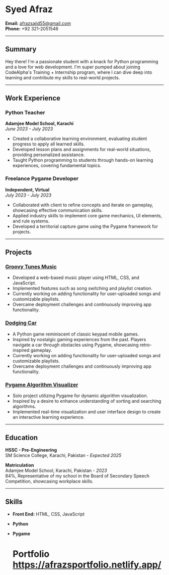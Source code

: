 # Syed Afraz

**Email:** [afrazsajid55@gmail.com](mailto:afrazsajid55@gmail.com)  
**Phone:** +92 321-2051546  


---

## Summary
Hey there! I'm a passionate student with a knack for Python programming and a love for web development. I'm super pumped about joining CodeAlpha's Training + Internship program, where I can dive deep into learning and contribute my skills to real-world projects.

---

## Work Experience

### Python Teacher
**Adamjee Model School, Karachi**  
*June 2023 - July 2023*

- Created a collaborative learning environment, evaluating student progress to apply all learned skills.
- Developed lesson plans and assignments for real-world situations, providing personalized assistance.
- Taught Python programming to students through hands-on learning experiences, covering fundamental topics.

### Freelance Pygame Developer
**Independent, Virtual**  
*July 2023 - July 2023*

- Collaborated with client to refine concepts and iterate on gameplay, showcasing effective communication skills.
- Applied industry skills to implement core game mechanics, UI elements, and rule systems.
- Developed a territorial capture game using the Pygame framework for projects.

---

## Projects

### [Groovy Tunes Music](https://github.com/Afrazsajid/musicplayer)
- Developed a web-based music player using HTML, CSS, and JavaScript.
- Implemented features such as song switching and playlist creation.
- Currently working on adding functionality for user-uploaded songs and customizable playlists.
- Overcame deployment challenges and continuously improving app functionality.

### [Dodging Car](https://github.com/Afrazsajid/Games-With-Python/tree/main/car%20dodge)
- A Python game reminiscent of classic keypad mobile games.
- Inspired by nostalgic gaming experiences from the past. Players navigate a car through obstacles using Pygame, showcasing retro-inspired gameplay.
- Currently working on adding functionality for user-uploaded songs and customizable playlists.
- Overcame deployment challenges and continuously improving app functionality.

### [Pygame Algorithm Visualizer](https://github.com/Afrazsajid/python_projetcs/tree/main/algorithm%20visualizer)
- Solo project utilizing Pygame for dynamic algorithm visualization.
- Inspired by a desire to enhance understanding of sorting and searching algorithms.
- Implemented real-time visualization and user interface design to create an interactive learning experience.

---

## Education

**HSSC - Pre-Engineering**  
SM Science College, Karachi, Pakistan - *Expected 2025*

**Matriculation**  
Adamjee Model School, Karachi, Pakistan - *2023*  
84%, Representative of my school in the Board of Secondary Speech Competition, showcasing workplace skills.

---

## Skills

- **Front End:** HTML, CSS, JavaScript
- **Python**
- **Pygame**

  # Portfolio https://afrazsportfolio.netlify.app/
  

